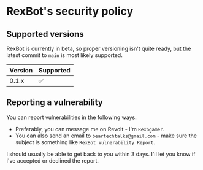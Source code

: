 # RexBot's security policy

## Supported versions

RexBot is currently in beta, so proper versioning isn't quite ready, but the latest commit to `main` is most likely supported.

| Version | Supported          |
| ------- | ------------------ |
| 0.1.x   | :white_check_mark: |

## Reporting a vulnerability

You can report vulnerabilities in the following ways:

-   Preferably, you can message me on Revolt - I'm `Rexogamer`.
-   You can also send an email to `beartechtalks@gmail.com` - make sure the subject is something like `RexBot Vulnerability Report`.

I should usually be able to get back to you within 3 days. I'll let you know if I've accepted or declined the report.
